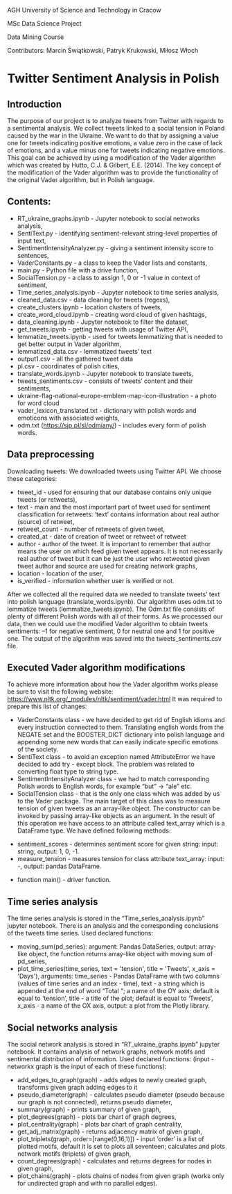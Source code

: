 AGH University of Science and Technology in Cracow

MSc Data Science Project

Data Mining Course

Contributors:
Marcin Świątkowski,
Patryk Krukowski,
Miłosz Włoch

# Twitter Sentiment Analysis in Polish 
## Introduction
The purpose of our project is to analyze tweets from Twitter with regards to a sentimental analysis. We collect tweets linked to a social tension in Poland caused by the war in the Ukraine. We want to do that by assigning a value one for tweets indicating positive emotions, a value zero in the case of lack of emotions, and a value minus one for tweets indicating negative emotions. This goal can be achieved by using a modification of the Vader algorithm which was created by Hutto, C.J. & Gilbert, E.E. (2014). The key concept of the modification of the Vader algorithm was to provide the functionality of the original Vader algorithm, but in Polish language.

## Contents:
* RT_ukraine_graphs.ipynb - Jupyter notebook to social networks analysis,
* SentiText.py - identifying sentiment-relevant string-level properties of input text,
* SentimentIntensityAnalyzer.py - giving a sentiment intensity score to sentences,
* VaderConstants.py - a class to keep the Vader lists and constants,
* main.py - Python file with a drive function,
* SocialTension.py - a class to assign 1, 0 or -1 value in context of sentiment,
* Time_series_analysis.ipynb - Jupyter notebook to time series analysis,
* cleaned_data.csv - data cleaning for tweets (regexs),
* create_clusters.ipynb - location clusters of tweets,
* create_word_cloud.ipynb - creating word cloud of given hashtags,
* data_cleaning.ipynb - Jupyter notebook to filter the dataset,
* get_tweets.ipynb - getting tweets with usage of Twitter API,
* lemmatize_tweets.ipynb - used for tweets lemmatizing that is needed to get better output in Vader algorithm,
* lemmatized_data.csv - lemmatized tweets’ text
* output1.csv - all the gathered tweet data
* pl.csv - coordinates of polish cities,
* translate_words.ipynb - Jupyter notebook to translate tweets,
* tweets_sentiments.csv - consists of tweets’ content and their sentiments,
* ukraine-flag-national-europe-emblem-map-icon-illustration - a photo for word cloud
* vader_lexicon_translated.txt - dictionary with polish words and emoticons with associated weights, 
* odm.txt (https://sjp.pl/sl/odmiany/) - includes every form of polish words.

## Data preprocessing
Downloading tweets:
We downloaded tweets using Twitter API. We choose these categories:  
* tweet_id - used for ensuring that our database contains only unique tweets (or retweets),
* text - main and the most important part of tweet used for sentiment classification for retweets: ‘text’ contains information about real author (source) of retweet,
* retweet_count - number of retweets of given tweet,
* created_at - date of creation of tweet or retweet of retweet
* author - author of the tweet. It is important to remember that author means the user on which feed given tweet appears. It is not necessarily real author of tweet but it can be just the user who retweeted given tweet author and source are used for creating network graphs,
* location - location of the user,
* is_verified - information whether user is verified or not.

After we collected all the required data we needed to translate tweets’ text into polish language (translate_words.ipynb). Our algorithm uses odm.txt to lemmatize tweets (lemmatize_tweets.ipynb). The Odm.txt file consists of plenty of different Polish words with all of their forms. As we processed our data, then we could use the modified Vader algorithm to obtain tweets sentiments: –1 for negative sentiment, 0 for neutral one and 1 for positive one. The output of the algorithm was saved into the tweets_sentiments.csv file. 

## Executed Vader algorithm modifications
To achieve more information about how the Vader algorithm works please be sure to visit the following website: https://www.nltk.org/_modules/nltk/sentiment/vader.html
It was required to prepare this list of changes:
* VaderConstants class - we have decided to get rid of English idioms and every instruction connected to them.
Translating english words from the NEGATE set and the BOOSTER_DICT dictionary into polish language and appending some new words that can easily indicate specific emotions of the society.
* SentiText class - to avoid an exception named AttributeError we have decided to add try - except block. The problem was related to converting float type to string type.
* SentimentIntensityAnalyzer class - we had to match corresponding Polish words to English words, for example “but” -> “ale” etc.
* SocialTension class - that is the only one class which was added by us to the Vader package. The main target of this class was to measure tension of given tweets as an array-like object. The constructor can be invoked by passing array-like objects as an argument. In the result of this operation we have access to an attribute called text_array which is a DataFrame type. We have defined following methods:
- sentiment_scores - determines sentiment score for given string: input: string, output: 1, 0, -1.
- measure_tension - measures tension for class attribute text_array: input: -, output: pandas DataFrame.
* function main() - driver function.
## Time series analysis
The time series analysis is stored in the  “Time_series_analysis.ipynb” jupyter notebook. There is an analysis and the corresponding conclusions of the tweets time series. Used declared functions:
* moving_sum(pd_series): argument: Pandas DataSeries, output: array-like object, the function returns array-like object with moving sum of pd_series,
* plot_time_series(time_series, text = 'tension', title = 'Tweets', x_axis = 'Days'), arguments: time_series - Pandas DataFrame with two columns (values of time series and an index - time), text - a string which is appended at the end of  word “Total “; a name of the OY axis; default is equal to ‘tension’, title - a title of the plot; default is equal to ‘Tweets’, x_axis - a name of the OX axis, output: a plot from the Plotly library.
## Social networks analysis
The social network analysis is stored in “RT_ukraine_graphs.ipynb” jupyter notebook. It contains analysis of network graphs, network motifs and sentimental distribution of information. Used declared functions: (input - networkx graph is the input of each of these functions):
* add_edges_to_graph(graph) - adds edges to newly created graph, transforms given graph adding edges to it
* pseudo_diameter(graph) - calculates pseudo diameter (pseudo because our graph is not connected), returns pseudo diameter,
* summary(graph) - prints summary of given graph,
* plot_degrees(graph) - plots bar chart of graph degrees,
* plot_centrality(graph) - plots bar chart of graph centrality,
* get_adj_matrix(graph) - returns adjacency matrix of given graph,
* plot_triplets(graph, order=[range(0,16,1)]) -  input ‘order’ is a list of plotted motifs, default it is set to plots all seventeen; calculates and plots network motifs (triplets) of given graph,
* count_degrees(graph) - calculates and returns degrees for nodes in given graph,
* plot_chains(graph) - plots chains of nodes from given graph (works only for undirected graph and with no parallel edges).

